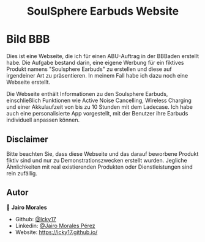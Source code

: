<h1 align="center">SoulSphere Earbuds Website</h1>

# Bild BBB

Dies ist eine Webseite, die ich für einen ABU-Auftrag in der BBBaden erstellt habe. Die Aufgabe bestand darin, eine eigene Werbung für ein fiktives Produkt namens "Soulsphere Earbuds" zu erstellen und diese auf irgendeiner Art  zu präsentieren. In meinem Fall habe ich dazu noch eine Webseite erstellt.

Die Webseite enthält Informationen zu den Soulsphere Earbuds, einschließlich Funktionen wie Active Noise Cancelling, Wireless Charging und einer Akkulaufzeit von bis zu 10 Stunden mit dem Ladecase. Ich habe auch eine personalisierte App vorgestellt, mit der Benutzer ihre Earbuds individuell anpassen können.

## Disclaimer
Bitte beachten Sie, dass diese Webseite und das darauf beworbene Produkt fiktiv sind und nur zu Demonstrationszwecken erstellt wurden. Jegliche Ähnlichkeiten mit real existierenden Produkten oder Dienstleistungen sind rein zufällig.

## Autor

👤 **Jairo Morales**

- Github: [@Icky17](https://github.com/Icky17)
- Linkedin: [@Jairo Morales Pérez](https://www.linkedin.com/in/jairo-morales-p%C3%A9rez-67949b216/)
- Website: https://icky17.github.io/